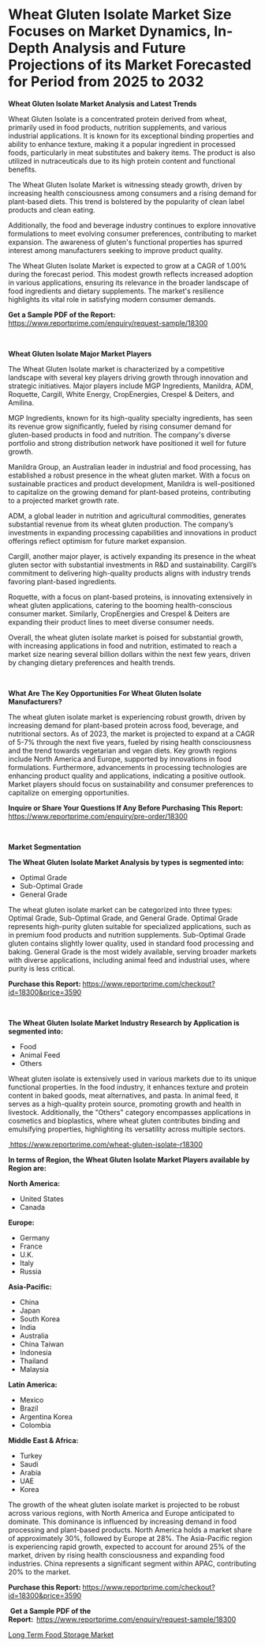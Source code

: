 <p><h1>Wheat Gluten Isolate Market Size Focuses on Market Dynamics, In-Depth Analysis and Future Projections of its Market Forecasted for Period from 2025 to 2032</h1></p><p><strong>Wheat Gluten Isolate Market Analysis and Latest Trends</strong></p>
<p><p>Wheat Gluten Isolate is a concentrated protein derived from wheat, primarily used in food products, nutrition supplements, and various industrial applications. It is known for its exceptional binding properties and ability to enhance texture, making it a popular ingredient in processed foods, particularly in meat substitutes and bakery items. The product is also utilized in nutraceuticals due to its high protein content and functional benefits.</p><p>The Wheat Gluten Isolate Market is witnessing steady growth, driven by increasing health consciousness among consumers and a rising demand for plant-based diets. This trend is bolstered by the popularity of clean label products and clean eating.</p><p>Additionally, the food and beverage industry continues to explore innovative formulations to meet evolving consumer preferences, contributing to market expansion. The awareness of gluten's functional properties has spurred interest among manufacturers seeking to improve product quality.</p><p>The Wheat Gluten Isolate Market is expected to grow at a CAGR of 1.00% during the forecast period. This modest growth reflects increased adoption in various applications, ensuring its relevance in the broader landscape of food ingredients and dietary supplements. The market's resilience highlights its vital role in satisfying modern consumer demands.</p></p>
<p><strong>Get a Sample PDF of the Report:&nbsp;</strong> <a href="https://www.reportprime.com/enquiry/request-sample/18300?utm_campaign=2882&utm_medium=2&utm_source=Github&utm_content=ia&utm_term=19032025&utm_id=wheat-gluten-isolate">https://www.reportprime.com/enquiry/request-sample/18300</a></p>
<p>&nbsp;</p>
<p><strong>Wheat Gluten Isolate Major Market Players</strong></p>
<p><p>The Wheat Gluten Isolate market is characterized by a competitive landscape with several key players driving growth through innovation and strategic initiatives. Major players include MGP Ingredients, Manildra, ADM, Roquette, Cargill, White Energy, CropEnergies, Crespel & Deiters, and Amilina. </p><p>MGP Ingredients, known for its high-quality specialty ingredients, has seen its revenue grow significantly, fueled by rising consumer demand for gluten-based products in food and nutrition. The company's diverse portfolio and strong distribution network have positioned it well for future growth.</p><p>Manildra Group, an Australian leader in industrial and food processing, has established a robust presence in the wheat gluten market. With a focus on sustainable practices and product development, Manildra is well-positioned to capitalize on the growing demand for plant-based proteins, contributing to a projected market growth rate.</p><p>ADM, a global leader in nutrition and agricultural commodities, generates substantial revenue from its wheat gluten production. The company’s investments in expanding processing capabilities and innovations in product offerings reflect optimism for future market expansion.</p><p>Cargill, another major player, is actively expanding its presence in the wheat gluten sector with substantial investments in R&D and sustainability. Cargill’s commitment to delivering high-quality products aligns with industry trends favoring plant-based ingredients.</p><p>Roquette, with a focus on plant-based proteins, is innovating extensively in wheat gluten applications, catering to the booming health-conscious consumer market. Similarly, CropEnergies and Crespel & Deiters are expanding their product lines to meet diverse consumer needs.</p><p>Overall, the wheat gluten isolate market is poised for substantial growth, with increasing applications in food and nutrition, estimated to reach a market size nearing several billion dollars within the next few years, driven by changing dietary preferences and health trends.</p></p>
<p>&nbsp;</p>
<p><strong>What Are The Key Opportunities For Wheat Gluten Isolate Manufacturers?</strong></p>
<p><p>The wheat gluten isolate market is experiencing robust growth, driven by increasing demand for plant-based protein across food, beverage, and nutritional sectors. As of 2023, the market is projected to expand at a CAGR of 5-7% through the next five years, fueled by rising health consciousness and the trend towards vegetarian and vegan diets. Key growth regions include North America and Europe, supported by innovations in food formulations. Furthermore, advancements in processing technologies are enhancing product quality and applications, indicating a positive outlook. Market players should focus on sustainability and consumer preferences to capitalize on emerging opportunities.</p></p>
<p><strong>Inquire or Share Your Questions If Any Before Purchasing This Report:</strong> <a href="https://www.reportprime.com/enquiry/pre-order/18300?utm_campaign=2882&utm_medium=2&utm_source=Github&utm_content=ia&utm_term=19032025&utm_id=wheat-gluten-isolate">https://www.reportprime.com/enquiry/pre-order/18300</a></p>
<p>&nbsp;</p>
<p><strong>Market Segmentation</strong></p>
<p><strong>The Wheat Gluten Isolate Market Analysis by types is segmented into:</strong></p>
<p><ul><li>Optimal Grade</li><li>Sub-Optimal Grade</li><li>General Grade</li></ul></p>
<p><p>The wheat gluten isolate market can be categorized into three types: Optimal Grade, Sub-Optimal Grade, and General Grade. Optimal Grade represents high-purity gluten suitable for specialized applications, such as in premium food products and nutrition supplements. Sub-Optimal Grade gluten contains slightly lower quality, used in standard food processing and baking. General Grade is the most widely available, serving broader markets with diverse applications, including animal feed and industrial uses, where purity is less critical.</p></p>
<p><strong>Purchase this Report:&nbsp;</strong><a href="https://www.reportprime.com/checkout?id=18300&price=3590&utm_campaign=2882&utm_medium=2&utm_source=Github&utm_content=ia&utm_term=19032025&utm_id=wheat-gluten-isolate">https://www.reportprime.com/checkout?id=18300&price=3590</a></p>
<p>&nbsp;</p>
<p><strong>The Wheat Gluten Isolate Market Industry Research by Application is segmented into:</strong></p>
<p><ul><li>Food</li><li>Animal Feed</li><li>Others</li></ul></p>
<p><p>Wheat gluten isolate is extensively used in various markets due to its unique functional properties. In the food industry, it enhances texture and protein content in baked goods, meat alternatives, and pasta. In animal feed, it serves as a high-quality protein source, promoting growth and health in livestock. Additionally, the "Others" category encompasses applications in cosmetics and bioplastics, where wheat gluten contributes binding and emulsifying properties, highlighting its versatility across multiple sectors.</p></p>
<p><a href="https://www.reportprime.com/wheat-gluten-isolate-r18300?utm_campaign=2882&utm_medium=2&utm_source=Github&utm_content=ia&utm_term=19032025&utm_id=wheat-gluten-isolate">&nbsp;https://www.reportprime.com/wheat-gluten-isolate-r18300</a></p>
<p><strong>In terms of Region, the Wheat Gluten Isolate Market Players available by Region are:</strong></p>
<p>
    <p> <strong> North America: </strong>
        <ul>
            <li>United States</li>
            <li>Canada</li>
        </ul>
        </p> 
    <p> <strong> Europe: </strong>
        <ul>
            <li>Germany</li>
            <li>France</li>
            <li>U.K.</li>
            <li>Italy</li>
            <li>Russia</li>
        </ul>
        </p> 
    <p> <strong> Asia-Pacific: </strong>
        <ul>
            <li>China</li>
            <li>Japan</li>
            <li>South Korea</li>
            <li>India</li>
            <li>Australia</li>
            <li>China Taiwan</li>
            <li>Indonesia</li>
            <li>Thailand</li>
            <li>Malaysia</li>
        </ul>
        </p> 
    <p> <strong> Latin America: </strong>
        <ul>
            <li>Mexico</li>
            <li>Brazil</li>
            <li>Argentina Korea</li>
            <li>Colombia</li>
        </ul>
        </p> 
    <p> <strong> Middle East & Africa: </strong>
        <ul>
            <li>Turkey</li>
            <li>Saudi</li>
            <li>Arabia</li>
            <li>UAE</li>
            <li>Korea</li>
        </ul>
    </p>
    </p>
<p><p>The growth of the wheat gluten isolate market is projected to be robust across various regions, with North America and Europe anticipated to dominate. This dominance is influenced by increasing demand in food processing and plant-based products. North America holds a market share of approximately 30%, followed by Europe at 28%. The Asia-Pacific region is experiencing rapid growth, expected to account for around 25% of the market, driven by rising health consciousness and expanding food industries. China represents a significant segment within APAC, contributing 20% to the market.</p></p>
<p><strong>Purchase this Report: </strong><a href="https://www.reportprime.com/checkout?id=18300&price=3590&utm_campaign=2882&utm_medium=2&utm_source=Github&utm_content=ia&utm_term=19032025&utm_id=wheat-gluten-isolate">https://www.reportprime.com/checkout?id=18300&price=3590</a></p>
<p>&nbsp;<strong>Get a Sample PDF of the Report:&nbsp;&nbsp;</strong><a href="https://www.reportprime.com/enquiry/request-sample/18300?utm_campaign=2882&utm_medium=2&utm_source=Github&utm_content=ia&utm_term=19032025&utm_id=wheat-gluten-isolate">https://www.reportprime.com/enquiry/request-sample/18300</a></p>
<p><strong></strong></p>
<p><p><a href="https://github.com/chaturberville8181/Market-Research-Report-List-1/blob/main/long-term-food-storage-market.md?utm_campaign=2882&utm_medium=2&utm_source=Github&utm_content=ia&utm_term=19032025&utm_id=wheat-gluten-isolate">Long Term Food Storage Market</a></p></p>